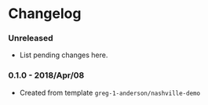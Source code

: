# Changelog

### Unreleased

* List pending changes here.

### 0.1.0 - 2018/Apr/08

* Created from template `greg-1-anderson/nashville-demo`
